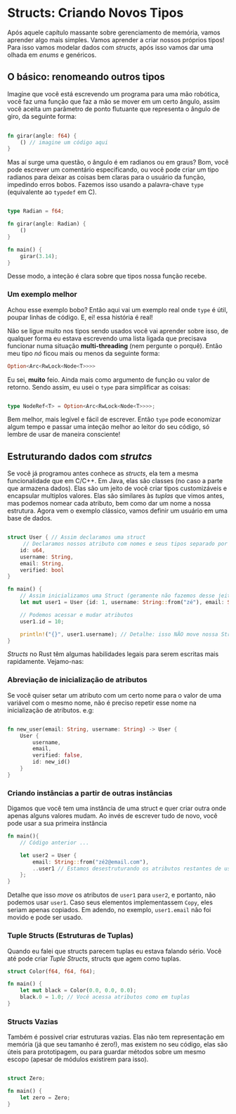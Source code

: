 # Structs: Criando Novos Tipos

Após aquele capítulo massante sobre gerenciamento de memória, vamos aprender algo mais simples. Vamos aprender a criar nossos próprios tipos! Para isso vamos modelar dados com _structs_, após isso vamos dar uma olhada em _enums_ e genéricos.

## O básico: renomeando outros tipos

Imagine que você está escrevendo um programa para uma mão robótica, você faz uma função que faz a mão se mover em um certo ângulo, assim você aceita um parâmetro de ponto flutuante que representa o ângulo de giro, da seguinte forma:

```rust
 
fn girar(angle: f64) {
    () // imagine um código aqui
}

```

Mas aí surge uma questão, o ângulo é em radianos ou em graus? Bom, você pode escrever um comentário especificando, ou você pode criar um tipo radianos para deixar as coisas bem claras para o usuário da função, impedindo erros bobos. Fazemos isso usando a palavra-chave `type` (equivalente ao `typedef` em C).

```rust

type Radian = f64;

fn girar(angle: Radian) {
    ()
}

fn main() {
    girar(3.14); 
}

```

Desse modo, a inteção é clara sobre que tipos nossa função recebe.

### Um exemplo melhor

Achou esse exemplo bobo? Então aqui vai um exemplo real onde `type` é útil, poupar linhas de código. E, ei! essa história é real!

Não se ligue muito nos tipos sendo usados você vai aprender sobre isso, de qualquer forma eu estava escrevendo uma lista ligada que precisava funcionar numa situação __multi-threading__ (nem pergunte o porquê). Então meu tipo _nó_ ficou mais ou menos da seguinte forma:

```rust
Option<Arc<RwLock<Node<T>>>>
```

Eu sei, **muito** feio. Ainda mais como argumento de função ou valor de retorno. Sendo assim, eu usei o `type` para simplificar as coisas:

```rust

type NodeRef<T> = Option<Arc<RwLock<Node<T>>>>;

```

Bem melhor, mais legível e fácil de escrever. Então `type` pode economizar algum tempo e passar uma inteção melhor ao leitor do seu código, só lembre de usar de maneira consciente!

## Estruturando dados com _strutcs_

Se você já programou antes conhece as _structs_, ela tem a mesma funcionalidade que em C/C++. Em Java, elas são classes (no caso a parte que armazena dados). Elas são um jeito de você criar tipos customizáveis e encapsular multiplos valores. Elas são similares às _tuplas_ que vimos antes, mas podemos nomear cada atributo, bem como dar um nome a nossa estrutura. Agora vem o exemplo clássico, vamos definir um usuário em uma base de dados.

```rust

struct User { // Assim declaramos uma struct
     // Declaramos nossos atributo com nomes e seus tipos separado por vírgulas
    id: u64,
    username: String,
    email: String,
    verified: bool
}

fn main() {
    // Assim inicializamos uma Struct (geramente não fazemos desse jeito, mas calma)
    let mut user1 = User {id: 1, username: String::from("zé"), email: String::from("zé@email.com"), verified: true};

    // Podemos acessar e mudar atributos
    user1.id = 10;

    println!("{}", user1.username); // Detalhe: isso NÃO move nossa String, pois seu owner é a estrutura user e não o atributo!
}

```

_Structs_ no Rust têm algumas habilidades legais para serem escritas mais rapidamente. Vejamo-nas:

### Abreviação de inicialização de atributos

Se você quiser setar um atributo com um certo nome para o valor de uma variável com o mesmo nome, não é preciso repetir esse nome na inicialização de atributos. e.g:

```rust

fn new_user(email: String, username: String) -> User {
    User {
        username,
        email,
        verified: false,
        id: new_id()
    }
}

```

### Criando instâncias a partir de outras instâncias

Digamos que você tem uma instância de uma struct e quer criar outra onde apenas alguns valores mudam. Ao invés de escrever tudo de novo, você pode usar a sua primeira instância

```rust
fn main(){
    // Código anterior ...

    let user2 = User {
        email: String::from("zé2@email.com"),
        ..user1 // Estamos desestruturando os atributos restantes de user1
    };
}

```

Detalhe que isso _move_ os atributos de `user1` para `user2`, e portanto, não podemos usar `user1`. Caso seus elementos implementassem `Copy`, eles seriam apenas copiados. Em adendo, no exemplo, `user1.email` não foi movido e pode ser usado.

### Tuple Structs (Estruturas de Tuplas)

Quando eu falei que structs parecem tuplas eu estava falando sério. Você até pode criar _Tuple Structs_, structs que agem como tuplas.

```rust
struct Color(f64, f64, f64);

fn main() {
    let mut black = Color(0.0, 0.0, 0.0);
    black.0 = 1.0; // Você acessa atributos como em tuplas
}

```

### Structs Vazias

Também é possivel criar estruturas vazias. Elas não tem representação em memória (já que seu tamanho é zero!), mas existem no seu código, elas são úteis para prototipagem, ou para guardar métodos sobre um mesmo escopo (apesar de módulos existirem para isso).

```rust

struct Zero;

fn main() {
    let zero = Zero;
}

```
